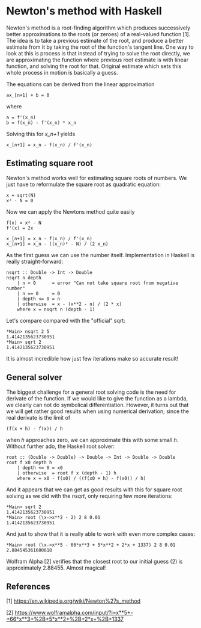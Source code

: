 # Newton's method with Haskell

Newton's method is a root-finding algorithm which produces successively better approximations to the roots (or zeroes)
of a real-valued function [1]. The idea is to take a previous estimate of the root, and produce a better estimate from
it by taking the root of the function's tangent line. One way to look at this is process is that instead of trying to
solve the root directly, we are approximating the function where previous root estimate is with linear function, and
solving the root for that. Original estimate which sets this whole process in motion is basically a guess.

The equations can be derived from the linear approximation

    ax_[n+1] + b = 0

where

    a = f'(x_n)
    b = f(x_n) - f'(x_n) * x_n

Solving this for *x_n+1* yields

    x_[n+1] = x_n - f(x_n) / f'(x_n)

## Estimating square root

Newton's method works well for estimating square roots of numbers. We just have to reformulate the square root as
quadratic equation:

    x = sqrt(N)
    x² - N = 0

Now we can apply the Newtons method quite easily

    f(x) = x² - N
    f'(x) = 2x

    x_[n+1] = x_n - f(x_n) / f'(x_n)
    x_[n+1] = x_n - ((x_n)² - N) / (2 x_n)

As the first guess we can use the number itself. Implementation in Haskell is really straight-forward:

    nsqrt :: Double -> Int -> Double
    nsqrt n depth
        | n < 0      = error "Can not take square root from negative number"
        | n == 0     = 0
        | depth <= 0 = n
        | otherwise  = x - (x**2 - n) / (2 * x)
        where x = nsqrt n (depth - 1)

Let's compare compared with the "official" sqrt:

    *Main> nsqrt 2 5
    1.4142135623730951
    *Main> sqrt 2
    1.4142135623730951

It is almost incredible how just few iterations make so accurate result!

## General solver

The biggest challenge for a general root solving code is the need for derivate of the function. If we would like to
give the function as a lambda, we clearly can not do symbolical differentiation. However, it turns out that we will get rather
good results when using numerical derivation; since the real derivate is the limit of

    (f(x + h) - f(x)) / h

when *h* approaches zero, we can approximate this with some small *h*.  Without further ado, the Haskell root solver:

    root :: (Double -> Double) -> Double -> Int -> Double -> Double
    root f x0 depth h
        | depth <= 0 = x0
        | otherwise  = root f x (depth - 1) h
        where x = x0 - f(x0) / ((f(x0 + h) - f(x0)) / h)

And it appears that we can get as good results with this for square root solving as we did with the *nsqrt*, only
requiring few more iterations:

    *Main> sqrt 2
    1.4142135623730951
    *Main> root (\x->x**2 - 2) 2 8 0.01
    1.4142135623730951

And just to show that it is really able to work with even more complex cases:

    *Main> root (\x->x**5 - 66*x**3 + 5*x**2 + 2*x + 1337) 2 8 0.01
    2.884545361600618

Wolfram Alpha [2] verifies that the closest root to our initial guess (2) is approximately 2.88455. Almost magical!

## References

[1] https://en.wikipedia.org/wiki/Newton%27s_method

[2] https://www.wolframalpha.com/input/?i=x**5+-+66*x**3+%2B+5*x**2+%2B+2*x+%2B+1337

